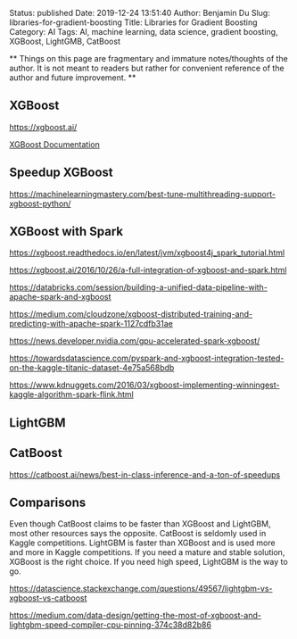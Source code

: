 Status: published
Date: 2019-12-24 13:51:40
Author: Benjamin Du
Slug: libraries-for-gradient-boosting
Title: Libraries for Gradient Boosting
Category: AI
Tags: AI, machine learning, data science, gradient boosting, XGBoost, LightGMB, CatBoost

**
Things on this page are fragmentary and immature notes/thoughts of the author.
It is not meant to readers but rather for convenient reference of the author and future improvement.
**

## XGBoost

https://xgboost.ai/

[XGBoost Documentation](https://xgboost.readthedocs.io/en/latest/)

## Speedup XGBoost

https://machinelearningmastery.com/best-tune-multithreading-support-xgboost-python/


## XGBoost with Spark

https://xgboost.readthedocs.io/en/latest/jvm/xgboost4j_spark_tutorial.html

https://xgboost.ai/2016/10/26/a-full-integration-of-xgboost-and-spark.html

https://databricks.com/session/building-a-unified-data-pipeline-with-apache-spark-and-xgboost

https://medium.com/cloudzone/xgboost-distributed-training-and-predicting-with-apache-spark-1127cdfb31ae

https://news.developer.nvidia.com/gpu-accelerated-spark-xgboost/

https://towardsdatascience.com/pyspark-and-xgboost-integration-tested-on-the-kaggle-titanic-dataset-4e75a568bdb

https://www.kdnuggets.com/2016/03/xgboost-implementing-winningest-kaggle-algorithm-spark-flink.html

## LightGBM

## CatBoost

https://catboost.ai/news/best-in-class-inference-and-a-ton-of-speedups

## Comparisons

Even though CatBoost claims to be faster than XGBoost and LightGBM,
most other resources says the opposite. 
CatBoost is seldomly used in Kaggle competitions.
LightGBM is faster than XGBoost and is used more and more in Kaggle competitions.
If you need a mature and stable solution,
XGBoost is the right choice.
If you need high speed,
LightGBM is the way to go.

https://datascience.stackexchange.com/questions/49567/lightgbm-vs-xgboost-vs-catboost

https://medium.com/data-design/getting-the-most-of-xgboost-and-lightgbm-speed-compiler-cpu-pinning-374c38d82b86
